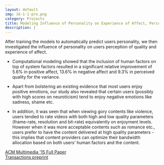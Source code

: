 ```yaml
---
layout: default
img: 16-1-1-pro.png
category: Projects
title: Modeling Influence of Personality on Experience of Affect, Perception of Quality and Enjoyment in Multimedia   
description: |
---
```

After training the models to automatically predict users personality, we then investigated the influence of personality on users perception of quality and experience of affect.    

  * Computational modeling showed that the inclusion of human factors on top of system factors resulted in a significant relative improvement of 5.6% in positive affect, 13.6% in negative affect and 9.3% in perceived quality for the variance.    
 
  * Apart from bolstering an existing evidence that most users enjoy positive emotions, our study also revealed that certain users (possibly with high scores on neuroticism) tend to enjoy negative emotions like sadness, shame etc.     
 
  * In addition, it was seen that when viewing gory contents like violence, users tended to rate videos with both high and low quality parameters (frame-rate, resolution and bit-rate) equivalently on enjoyment levels. However when it was more acceptable contents such as romance etc., users prefer to have the content delivered at high quality parameters - this implies that content providers can optimize their bandwidth allocation based on both users’ human factors and the content.     

[ACM Multimedia '15 Full Paper](https://www.dropbox.com/s/3n52o4gcyjswtg0/ACM_MM_2015.pdf?dl=1)    
[Transactions preprint](https://www.dropbox.com/s/m8l13n35umpchq2/bare_jrnl.pdf?dl=1)  
